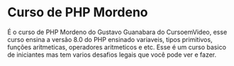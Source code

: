 # Curso de PHP Mordeno
É o curso de PHP Mordeno do Gustavo Guanabara do CursoemVideo, esse curso ensina a versão 8.0 do PHP ensinado variaveis, tipos primitivos, funções aritmeticas, operadores aritmeticos e etc.
Esse é um curso basico de iniciantes mas tem varios desafios legais que você pode ver e fazer.
